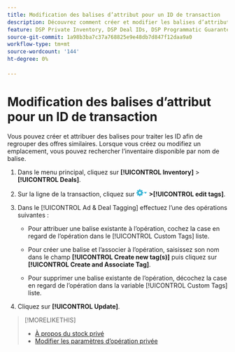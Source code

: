 ```yaml
---
title: Modification des balises d’attribut pour un ID de transaction
description: Découvrez comment créer et modifier les balises d’attribut pour un ID de transaction.
feature: DSP Private Inventory, DSP Deal IDs, DSP Programmatic Guaranteed Deals
source-git-commit: 1a98b3ba7c37a768825e9e48db7d847f12daa9a0
workflow-type: tm+mt
source-wordcount: '144'
ht-degree: 0%

---
```


# Modification des balises d’attribut pour un ID de transaction

Vous pouvez créer et attribuer des balises pour traiter les ID afin de regrouper des offres similaires. Lorsque vous créez ou modifiez un emplacement, vous pouvez rechercher l’inventaire disponible par nom de balise.

1. Dans le menu principal, cliquez sur **[!UICONTROL Inventory]** > **[!UICONTROL Deals]**.

1. Sur la ligne de la transaction, cliquez sur ![Menu Options](/help/dsp/assets/options-menu.png) **>[!UICONTROL edit tags]**.

1. Dans le [!UICONTROL Ad & Deal Tagging] effectuez l’une des opérations suivantes :

   * Pour attribuer une balise existante à l’opération, cochez la case en regard de l’opération dans le [!UICONTROL Custom Tags] liste.

   * Pour créer une balise et l’associer à l’opération, saisissez son nom dans le champ **[!UICONTROL Create new tag(s)]** puis cliquez sur **[!UICONTROL Create and Associate Tag]**.

   * Pour supprimer une balise existante de l’opération, décochez la case en regard de l’opération dans la variable [!UICONTROL Custom Tags] liste.

1. Cliquez sur **[!UICONTROL Update]**.

>[!MORELIKETHIS]
>
>* [À propos du stock privé](private-inventory-about.md)
>* [Modifier les paramètres d’opération privée](/help/dsp/inventory/deal-id-edit.md)

